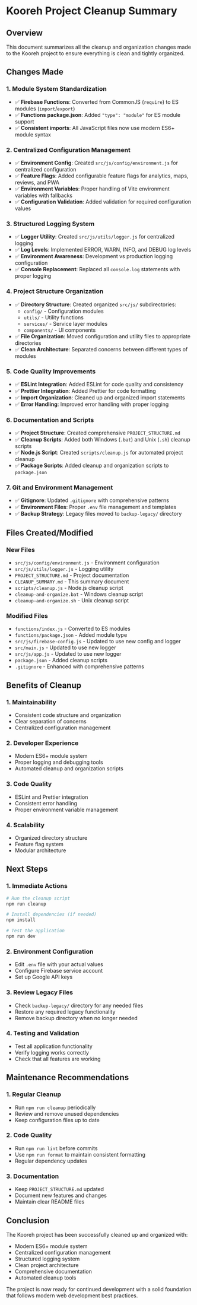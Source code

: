 # Kooreh Project Cleanup Summary

## Overview
This document summarizes all the cleanup and organization changes made to the Kooreh project to ensure everything is clean and tightly organized.

## Changes Made

### 1. **Module System Standardization**
- ✅ **Firebase Functions**: Converted from CommonJS (`require`) to ES modules (`import`/`export`)
- ✅ **Functions package.json**: Added `"type": "module"` for ES module support
- ✅ **Consistent imports**: All JavaScript files now use modern ES6+ module syntax

### 2. **Centralized Configuration Management**
- ✅ **Environment Config**: Created `src/js/config/environment.js` for centralized configuration
- ✅ **Feature Flags**: Added configurable feature flags for analytics, maps, reviews, and PWA
- ✅ **Environment Variables**: Proper handling of Vite environment variables with fallbacks
- ✅ **Configuration Validation**: Added validation for required configuration values

### 3. **Structured Logging System**
- ✅ **Logger Utility**: Created `src/js/utils/logger.js` for centralized logging
- ✅ **Log Levels**: Implemented ERROR, WARN, INFO, and DEBUG log levels
- ✅ **Environment Awareness**: Development vs production logging configuration
- ✅ **Console Replacement**: Replaced all `console.log` statements with proper logging

### 4. **Project Structure Organization**
- ✅ **Directory Structure**: Created organized `src/js/` subdirectories:
  - `config/` - Configuration modules
  - `utils/` - Utility functions
  - `services/` - Service layer modules
  - `components/` - UI components
- ✅ **File Organization**: Moved configuration and utility files to appropriate directories
- ✅ **Clean Architecture**: Separated concerns between different types of modules

### 5. **Code Quality Improvements**
- ✅ **ESLint Integration**: Added ESLint for code quality and consistency
- ✅ **Prettier Integration**: Added Prettier for code formatting
- ✅ **Import Organization**: Cleaned up and organized import statements
- ✅ **Error Handling**: Improved error handling with proper logging

### 6. **Documentation and Scripts**
- ✅ **Project Structure**: Created comprehensive `PROJECT_STRUCTURE.md`
- ✅ **Cleanup Scripts**: Added both Windows (`.bat`) and Unix (`.sh`) cleanup scripts
- ✅ **Node.js Script**: Created `scripts/cleanup.js` for automated project cleanup
- ✅ **Package Scripts**: Added cleanup and organization scripts to `package.json`

### 7. **Git and Environment Management**
- ✅ **Gitignore**: Updated `.gitignore` with comprehensive patterns
- ✅ **Environment Files**: Proper `.env` file management and templates
- ✅ **Backup Strategy**: Legacy files moved to `backup-legacy/` directory

## Files Created/Modified

### New Files
- `src/js/config/environment.js` - Environment configuration
- `src/js/utils/logger.js` - Logging utility
- `PROJECT_STRUCTURE.md` - Project documentation
- `CLEANUP_SUMMARY.md` - This summary document
- `scripts/cleanup.js` - Node.js cleanup script
- `cleanup-and-organize.bat` - Windows cleanup script
- `cleanup-and-organize.sh` - Unix cleanup script

### Modified Files
- `functions/index.js` - Converted to ES modules
- `functions/package.json` - Added module type
- `src/js/firebase-config.js` - Updated to use new config and logger
- `src/main.js` - Updated to use new logger
- `src/js/app.js` - Updated to use new logger
- `package.json` - Added cleanup scripts
- `.gitignore` - Enhanced with comprehensive patterns

## Benefits of Cleanup

### 1. **Maintainability**
- Consistent code structure and organization
- Clear separation of concerns
- Centralized configuration management

### 2. **Developer Experience**
- Modern ES6+ module system
- Proper logging and debugging tools
- Automated cleanup and organization scripts

### 3. **Code Quality**
- ESLint and Prettier integration
- Consistent error handling
- Proper environment variable management

### 4. **Scalability**
- Organized directory structure
- Feature flag system
- Modular architecture

## Next Steps

### 1. **Immediate Actions**
```bash
# Run the cleanup script
npm run cleanup

# Install dependencies (if needed)
npm install

# Test the application
npm run dev
```

### 2. **Environment Configuration**
- Edit `.env` file with your actual values
- Configure Firebase service account
- Set up Google API keys

### 3. **Review Legacy Files**
- Check `backup-legacy/` directory for any needed files
- Restore any required legacy functionality
- Remove backup directory when no longer needed

### 4. **Testing and Validation**
- Test all application functionality
- Verify logging works correctly
- Check that all features are working

## Maintenance Recommendations

### 1. **Regular Cleanup**
- Run `npm run cleanup` periodically
- Review and remove unused dependencies
- Keep configuration files up to date

### 2. **Code Quality**
- Run `npm run lint` before commits
- Use `npm run format` to maintain consistent formatting
- Regular dependency updates

### 3. **Documentation**
- Keep `PROJECT_STRUCTURE.md` updated
- Document new features and changes
- Maintain clear README files

## Conclusion

The Kooreh project has been successfully cleaned up and organized with:
- Modern ES6+ module system
- Centralized configuration management
- Structured logging system
- Clean project architecture
- Comprehensive documentation
- Automated cleanup tools

The project is now ready for continued development with a solid foundation that follows modern web development best practices.
